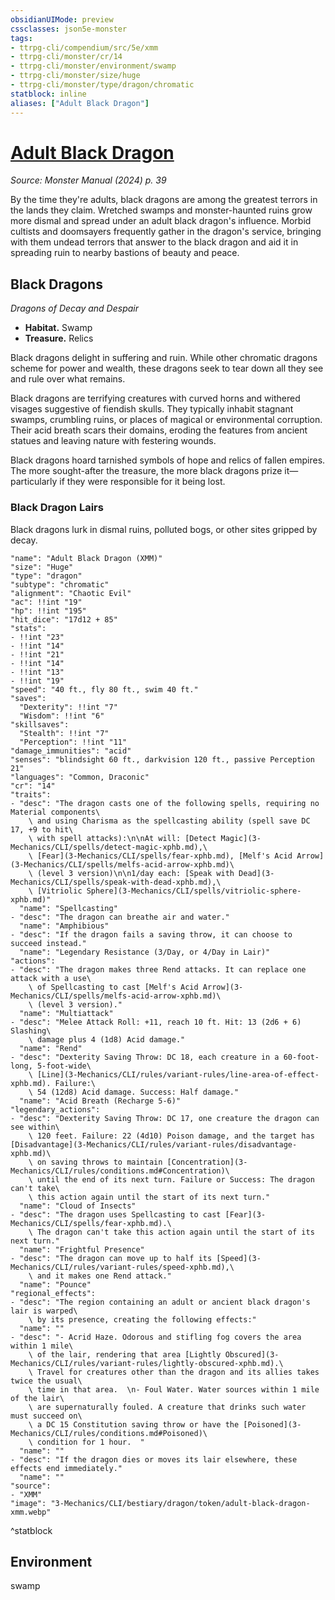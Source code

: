 ```yaml
---
obsidianUIMode: preview
cssclasses: json5e-monster
tags:
- ttrpg-cli/compendium/src/5e/xmm
- ttrpg-cli/monster/cr/14
- ttrpg-cli/monster/environment/swamp
- ttrpg-cli/monster/size/huge
- ttrpg-cli/monster/type/dragon/chromatic
statblock: inline
aliases: ["Adult Black Dragon"]
---
```

# [Adult Black Dragon](3-Mechanics\CLI\bestiary\dragon/adult-black-dragon-xmm.md)
*Source: Monster Manual (2024) p. 39*  

By the time they're adults, black dragons are among the greatest terrors in the lands they claim. Wretched swamps and monster-haunted ruins grow more dismal and spread under an adult black dragon's influence. Morbid cultists and doomsayers frequently gather in the dragon's service, bringing with them undead terrors that answer to the black dragon and aid it in spreading ruin to nearby bastions of beauty and peace.

## Black Dragons

*Dragons of Decay and Despair*

- **Habitat.** Swamp  
- **Treasure.** Relics  

Black dragons delight in suffering and ruin. While other chromatic dragons scheme for power and wealth, these dragons seek to tear down all they see and rule over what remains.

Black dragons are terrifying creatures with curved horns and withered visages suggestive of fiendish skulls. They typically inhabit stagnant swamps, crumbling ruins, or places of magical or environmental corruption. Their acid breath scars their domains, eroding the features from ancient statues and leaving nature with festering wounds.

Black dragons hoard tarnished symbols of hope and relics of fallen empires. The more sought-after the treasure, the more black dragons prize it—particularly if they were responsible for it being lost.

### Black Dragon Lairs

Black dragons lurk in dismal ruins, polluted bogs, or other sites gripped by decay.

```statblock
"name": "Adult Black Dragon (XMM)"
"size": "Huge"
"type": "dragon"
"subtype": "chromatic"
"alignment": "Chaotic Evil"
"ac": !!int "19"
"hp": !!int "195"
"hit_dice": "17d12 + 85"
"stats":
- !!int "23"
- !!int "14"
- !!int "21"
- !!int "14"
- !!int "13"
- !!int "19"
"speed": "40 ft., fly 80 ft., swim 40 ft."
"saves":
  "Dexterity": !!int "7"
  "Wisdom": !!int "6"
"skillsaves":
  "Stealth": !!int "7"
  "Perception": !!int "11"
"damage_immunities": "acid"
"senses": "blindsight 60 ft., darkvision 120 ft., passive Perception 21"
"languages": "Common, Draconic"
"cr": "14"
"traits":
- "desc": "The dragon casts one of the following spells, requiring no Material components\
    \ and using Charisma as the spellcasting ability (spell save DC 17, +9 to hit\
    \ with spell attacks):\n\nAt will: [Detect Magic](3-Mechanics/CLI/spells/detect-magic-xphb.md),\
    \ [Fear](3-Mechanics/CLI/spells/fear-xphb.md), [Melf's Acid Arrow](3-Mechanics/CLI/spells/melfs-acid-arrow-xphb.md)\
    \ (level 3 version)\n\n1/day each: [Speak with Dead](3-Mechanics/CLI/spells/speak-with-dead-xphb.md),\
    \ [Vitriolic Sphere](3-Mechanics/CLI/spells/vitriolic-sphere-xphb.md)"
  "name": "Spellcasting"
- "desc": "The dragon can breathe air and water."
  "name": "Amphibious"
- "desc": "If the dragon fails a saving throw, it can choose to succeed instead."
  "name": "Legendary Resistance (3/Day, or 4/Day in Lair)"
"actions":
- "desc": "The dragon makes three Rend attacks. It can replace one attack with a use\
    \ of Spellcasting to cast [Melf's Acid Arrow](3-Mechanics/CLI/spells/melfs-acid-arrow-xphb.md)\
    \ (level 3 version)."
  "name": "Multiattack"
- "desc": "Melee Attack Roll: +11, reach 10 ft. Hit: 13 (2d6 + 6) Slashing\
    \ damage plus 4 (1d8) Acid damage."
  "name": "Rend"
- "desc": "Dexterity Saving Throw: DC 18, each creature in a 60-foot-long, 5-foot-wide\
    \ [Line](3-Mechanics/CLI/rules/variant-rules/line-area-of-effect-xphb.md). Failure:\
    \ 54 (12d8) Acid damage. Success: Half damage."
  "name": "Acid Breath (Recharge 5-6)"
"legendary_actions":
- "desc": "Dexterity Saving Throw: DC 17, one creature the dragon can see within\
    \ 120 feet. Failure: 22 (4d10) Poison damage, and the target has [Disadvantage](3-Mechanics/CLI/rules/variant-rules/disadvantage-xphb.md)\
    \ on saving throws to maintain [Concentration](3-Mechanics/CLI/rules/conditions.md#Concentration)\
    \ until the end of its next turn. Failure or Success: The dragon can't take\
    \ this action again until the start of its next turn."
  "name": "Cloud of Insects"
- "desc": "The dragon uses Spellcasting to cast [Fear](3-Mechanics/CLI/spells/fear-xphb.md).\
    \ The dragon can't take this action again until the start of its next turn."
  "name": "Frightful Presence"
- "desc": "The dragon can move up to half its [Speed](3-Mechanics/CLI/rules/variant-rules/speed-xphb.md),\
    \ and it makes one Rend attack."
  "name": "Pounce"
"regional_effects":
- "desc": "The region containing an adult or ancient black dragon's lair is warped\
    \ by its presence, creating the following effects:"
  "name": ""
- "desc": "- Acrid Haze. Odorous and stifling fog covers the area within 1 mile\
    \ of the lair, rendering that area [Lightly Obscured](3-Mechanics/CLI/rules/variant-rules/lightly-obscured-xphb.md).\
    \ Travel for creatures other than the dragon and its allies takes twice the usual\
    \ time in that area.  \n- Foul Water. Water sources within 1 mile of the lair\
    \ are supernaturally fouled. A creature that drinks such water must succeed on\
    \ a DC 15 Constitution saving throw or have the [Poisoned](3-Mechanics/CLI/rules/conditions.md#Poisoned)\
    \ condition for 1 hour.  "
  "name": ""
- "desc": "If the dragon dies or moves its lair elsewhere, these effects end immediately."
  "name": ""
"source":
- "XMM"
"image": "3-Mechanics/CLI/bestiary/dragon/token/adult-black-dragon-xmm.webp"
```
^statblock

## Environment

swamp